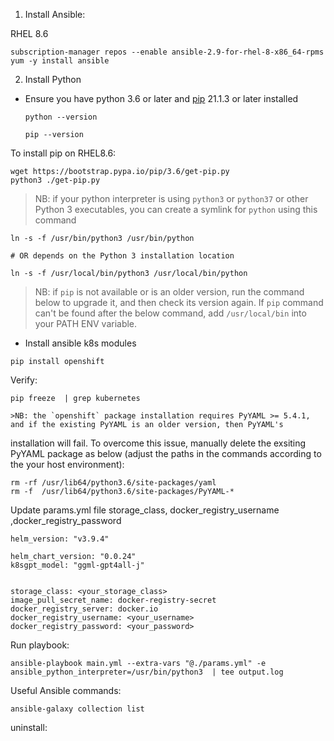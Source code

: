 1. Install Ansible:

RHEL 8.6

```
subscription-manager repos --enable ansible-2.9-for-rhel-8-x86_64-rpms
yum -y install ansible
```

2. Install Python

- Ensure you have python 3.6 or later and [pip](https://pip.pypa.io/en/stable/installation/) 21.1.3 or later installed

  `python --version`

  `pip --version`

 To install pip on RHEL8.6:

```
wget https://bootstrap.pypa.io/pip/3.6/get-pip.py
python3 ./get-pip.py
```


  >NB: if your python interpreter is using `python3` or `python37` or other Python 3 executables, you can create a symlink for `python` using this command

  ```
  ln -s -f /usr/bin/python3 /usr/bin/python
 
  # OR depends on the Python 3 installation location
 
  ln -s -f /usr/local/bin/python3 /usr/local/bin/python
  ```

  >NB: if `pip` is not available or is an older version, run the command below to upgrade it, and then check its version again. If `pip` command
  can't be found after the below command, add `/usr/local/bin` into your PATH ENV variable.


  - Install ansible k8s modules

  `pip install openshift`

  Verify:

  `pip freeze  | grep kubernetes`


    >NB: the `openshift` package installation requires PyYAML >= 5.4.1, and if the existing PyYAML is an older version, then PyYAML's 
   installation will fail. To overcome this issue, manually delete the exsiting PyYAML package as below (adjust the paths in the commands 
   according to the your host environment):
   
   ```
   rm -rf /usr/lib64/python3.6/site-packages/yaml
   rm -f  /usr/lib64/python3.6/site-packages/PyYAML-*
   ```

Update params.yml file storage_class, docker_registry_username ,docker_registry_password

```
helm_version: "v3.9.4"

helm_chart_version: "0.0.24"
k8sgpt_model: "ggml-gpt4all-j"


storage_class: <your_storage_class>
image_pull_secret_name: docker-registry-secret
docker_registry_server: docker.io
docker_registry_username: <your_username>
docker_registry_password: <your_password>
```

Run playbook:

```
ansible-playbook main.yml --extra-vars "@./params.yml" -e ansible_python_interpreter=/usr/bin/python3  | tee output.log
```


Useful Ansible commands:

`ansible-galaxy collection list `


uninstall:
